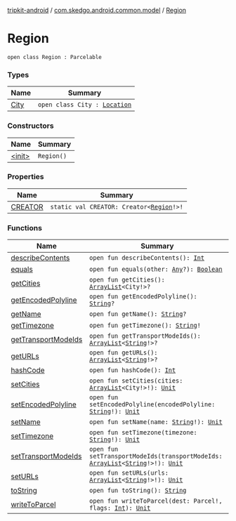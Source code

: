 [tripkit-android](../../index.md) / [com.skedgo.android.common.model](../index.md) / [Region](./index.md)

# Region

`open class Region : Parcelable`

### Types

| Name | Summary |
|---|---|
| [City](-city/index.md) | `open class City : `[`Location`](../-location/index.md) |

### Constructors

| Name | Summary |
|---|---|
| [&lt;init&gt;](-init-.md) | `Region()` |

### Properties

| Name | Summary |
|---|---|
| [CREATOR](-c-r-e-a-t-o-r.md) | `static val CREATOR: Creator<`[`Region`](./index.md)`!>!` |

### Functions

| Name | Summary |
|---|---|
| [describeContents](describe-contents.md) | `open fun describeContents(): `[`Int`](https://kotlinlang.org/api/latest/jvm/stdlib/kotlin/-int/index.html) |
| [equals](equals.md) | `open fun equals(other: `[`Any`](https://kotlinlang.org/api/latest/jvm/stdlib/kotlin/-any/index.html)`?): `[`Boolean`](https://kotlinlang.org/api/latest/jvm/stdlib/kotlin/-boolean/index.html) |
| [getCities](get-cities.md) | `open fun getCities(): `[`ArrayList`](https://docs.oracle.com/javase/7/docs/api/java/util/ArrayList.html)`<City!>?` |
| [getEncodedPolyline](get-encoded-polyline.md) | `open fun getEncodedPolyline(): `[`String`](https://kotlinlang.org/api/latest/jvm/stdlib/kotlin/-string/index.html)`?` |
| [getName](get-name.md) | `open fun getName(): `[`String`](https://kotlinlang.org/api/latest/jvm/stdlib/kotlin/-string/index.html)`?` |
| [getTimezone](get-timezone.md) | `open fun getTimezone(): `[`String`](https://kotlinlang.org/api/latest/jvm/stdlib/kotlin/-string/index.html)`!` |
| [getTransportModeIds](get-transport-mode-ids.md) | `open fun getTransportModeIds(): `[`ArrayList`](https://docs.oracle.com/javase/7/docs/api/java/util/ArrayList.html)`<`[`String`](https://kotlinlang.org/api/latest/jvm/stdlib/kotlin/-string/index.html)`!>?` |
| [getURLs](get-u-r-ls.md) | `open fun getURLs(): `[`ArrayList`](https://docs.oracle.com/javase/7/docs/api/java/util/ArrayList.html)`<`[`String`](https://kotlinlang.org/api/latest/jvm/stdlib/kotlin/-string/index.html)`!>?` |
| [hashCode](hash-code.md) | `open fun hashCode(): `[`Int`](https://kotlinlang.org/api/latest/jvm/stdlib/kotlin/-int/index.html) |
| [setCities](set-cities.md) | `open fun setCities(cities: `[`ArrayList`](https://docs.oracle.com/javase/7/docs/api/java/util/ArrayList.html)`<City!>!): `[`Unit`](https://kotlinlang.org/api/latest/jvm/stdlib/kotlin/-unit/index.html) |
| [setEncodedPolyline](set-encoded-polyline.md) | `open fun setEncodedPolyline(encodedPolyline: `[`String`](https://kotlinlang.org/api/latest/jvm/stdlib/kotlin/-string/index.html)`!): `[`Unit`](https://kotlinlang.org/api/latest/jvm/stdlib/kotlin/-unit/index.html) |
| [setName](set-name.md) | `open fun setName(name: `[`String`](https://kotlinlang.org/api/latest/jvm/stdlib/kotlin/-string/index.html)`!): `[`Unit`](https://kotlinlang.org/api/latest/jvm/stdlib/kotlin/-unit/index.html) |
| [setTimezone](set-timezone.md) | `open fun setTimezone(timezone: `[`String`](https://kotlinlang.org/api/latest/jvm/stdlib/kotlin/-string/index.html)`!): `[`Unit`](https://kotlinlang.org/api/latest/jvm/stdlib/kotlin/-unit/index.html) |
| [setTransportModeIds](set-transport-mode-ids.md) | `open fun setTransportModeIds(transportModeIds: `[`ArrayList`](https://docs.oracle.com/javase/7/docs/api/java/util/ArrayList.html)`<`[`String`](https://kotlinlang.org/api/latest/jvm/stdlib/kotlin/-string/index.html)`!>!): `[`Unit`](https://kotlinlang.org/api/latest/jvm/stdlib/kotlin/-unit/index.html) |
| [setURLs](set-u-r-ls.md) | `open fun setURLs(urls: `[`ArrayList`](https://docs.oracle.com/javase/7/docs/api/java/util/ArrayList.html)`<`[`String`](https://kotlinlang.org/api/latest/jvm/stdlib/kotlin/-string/index.html)`!>!): `[`Unit`](https://kotlinlang.org/api/latest/jvm/stdlib/kotlin/-unit/index.html) |
| [toString](to-string.md) | `open fun toString(): `[`String`](https://kotlinlang.org/api/latest/jvm/stdlib/kotlin/-string/index.html) |
| [writeToParcel](write-to-parcel.md) | `open fun writeToParcel(dest: Parcel!, flags: `[`Int`](https://kotlinlang.org/api/latest/jvm/stdlib/kotlin/-int/index.html)`): `[`Unit`](https://kotlinlang.org/api/latest/jvm/stdlib/kotlin/-unit/index.html) |
